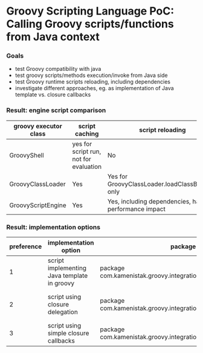 Groovy Scripting Language PoC: Calling Groovy scripts/functions from Java context
=================================================================================
### Goals

  * test Groovy compatibility with java
  * test groovy scripts/methods execution/invoke from Java side 
  * test Groovy runtime scripts reloading, including dependencies
  * investigate different approaches, eg. as implementation of Java template vs. closure callbacks 

### Result: engine script comparison

| groovy executor class |script caching|script reloading|
|---|---|---|
| GroovyShell | yes for script run, not for evaluation| No |
| GroovyClassLoader | Yes | Yes for GroovyClassLoader.loadClassByName only  |
| GroovyScriptEngine | Yes | Yes, including dependencies, has performance impact |

### Result: implementation options

| preference | implementation option | package | Result |
|---|---|---|---|
| 1 | script implementing Java template in groovy | package com.kamenistak.groovy.integrationPoC.pricingAsTemplate | Works, syntax check available |  
| 2 | script using closure delegation | package com.kamenistak.groovy.integrationPoC.pricingAsDelegate | Works, with explicit need of .gdsl as syntax definition. See http://mrhaki.blogspot.com/2013/11/groovy-goodness-set-delegating-class.html |
| 3 | script using simple closure callbacks | package com.kamenistak.groovy.integrationPoC.pricingAsClosure | Works, with explicit need of .gdsl as syntax definition |
